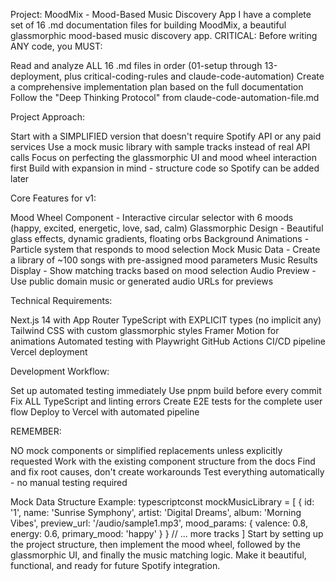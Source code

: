 Project: MoodMix - Mood-Based Music Discovery App
I have a complete set of 16 .md documentation files for building MoodMix, a beautiful glassmorphic mood-based music discovery app.
CRITICAL: Before writing ANY code, you MUST:

Read and analyze ALL 16 .md files in order (01-setup through 13-deployment, plus critical-coding-rules and claude-code-automation)
Create a comprehensive implementation plan based on the full documentation
Follow the "Deep Thinking Protocol" from claude-code-automation-file.md

Project Approach:

Start with a SIMPLIFIED version that doesn't require Spotify API or any paid services
Use a mock music library with sample tracks instead of real API calls
Focus on perfecting the glassmorphic UI and mood wheel interaction first
Build with expansion in mind - structure code so Spotify can be added later

Core Features for v1:

Mood Wheel Component - Interactive circular selector with 6 moods (happy, excited, energetic, love, sad, calm)
Glassmorphic Design - Beautiful glass effects, dynamic gradients, floating orbs
Background Animations - Particle system that responds to mood selection
Mock Music Data - Create a library of ~100 songs with pre-assigned mood parameters
Music Results Display - Show matching tracks based on mood selection
Audio Preview - Use public domain music or generated audio URLs for previews

Technical Requirements:

Next.js 14 with App Router
TypeScript with EXPLICIT types (no implicit any)
Tailwind CSS with custom glassmorphic styles
Framer Motion for animations
Automated testing with Playwright
GitHub Actions CI/CD pipeline
Vercel deployment

Development Workflow:

Set up automated testing immediately
Use pnpm build before every commit
Fix ALL TypeScript and linting errors
Create E2E tests for the complete user flow
Deploy to Vercel with automated pipeline

REMEMBER:

NO mock components or simplified replacements unless explicitly requested
Work with the existing component structure from the docs
Find and fix root causes, don't create workarounds
Test everything automatically - no manual testing required

Mock Data Structure Example:
typescriptconst mockMusicLibrary = [
  {
    id: '1',
    name: 'Sunrise Symphony',
    artist: 'Digital Dreams',
    album: 'Morning Vibes',
    preview_url: '/audio/sample1.mp3',
    mood_params: {
      valence: 0.8,
      energy: 0.6,
      primary_mood: 'happy'
    }
  }
  // ... more tracks
]
Start by setting up the project structure, then implement the mood wheel, followed by the glassmorphic UI, and finally the music matching logic. Make it beautiful, functional, and ready for future Spotify integration.
